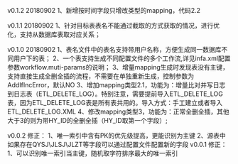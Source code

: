 v0.1.2 20180902 
1、新增按时间字段只增改类型的mapping，代码2.2

v0.1.1 20180902 
1、针对目标表表名不能通过截取的方式获取的情况，进行优化，支持从数据库表取对应关系；

v0.1.0 20180902 
1、表名文件中的表名支持带用户名称，方便生成同一数据库不同用户下的表；
2、一个表支持生成不同配置文件的多个工作流,详见infa.xml配置参数workflow.muti-params的说明；
3、增量mapping生成时发现表没有主键，支持直接生成全删全插的流程，不需要在单独重新生成，控制参数为AddIfIncError，默认NO
3、增加mapping类型2.1，功能为：增量比对并写日志到日志表（ETL_DELETE_LOG）。特别注意，需要提前导入ETL_DELETE_LOG表，因为ETL_DELETE_LOG表是所有表共用的。导入方式：手工建立或者导入ETL_DELETE_LOG.XML
4、修改mapping类型3，功能为：正常全删全插，其他大于3的则为带HY_ID的全删全插（HY_ID取第一个字段）;



v0.0.2
修正：
1、唯一索引中含有PK的优先级提高，更能识别为主键
2、源表中如果存在QYSJ\JLSJ\JLZT等字段可以通过配置文件配置新的字段
v0.0.1
修正：
1、可以识别唯一索引当主键，随机取字符排序最大的唯一索引